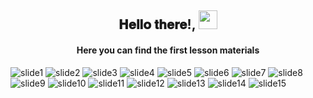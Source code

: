 <div align="center">
<h2> 𝐇𝐞𝐥𝐥𝐨 𝐭𝐡𝐞𝐫𝐞!, <img src="https://github.com/ABSphreak/ABSphreak/blob/master/gifs/Hi.gif" width="30px"></h2>
<h4>Here you can find the first lesson materials</h4>
</div>

![slide1](img/0001.jpg)
![slide2](img/0002.jpg)
![slide3](img/0003.jpg)
![slide4](img/0004.jpg)
![slide5](img/0005.jpg)
![slide6](img/0006.jpg)
![slide7](img/0007.jpg)
![slide8](img/0008.jpg)
![slide9](img/0009.jpg)
![slide10](img/0010.jpg)
![slide11](img/0011.jpg)
![slide12](img/0012.jpg)
![slide13](img/0013.jpg)
![slide14](img/0014.jpg)
![slide15](img/0015.jpg)
